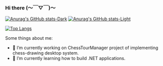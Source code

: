 ### Hi there (～￣▽￣)～

[![Anurag's GitHub stats-Dark](https://github-readme-stats.vercel.app/api?username=aleksandernekr&count_private=true&show_icons=true&theme=dark#gh-dark-mode-only)](https://github.com/anuraghazra/github-readme-stats#gh-dark-mode-only)
[![Anurag's GitHub stats-Light](https://github-readme-stats.vercel.app/api?username=aleksandernekr&count_private=true&show_icons=true&theme=default#gh-light-mode-only)](https://github.com/anuraghazra/github-readme-stats#gh-light-mode-only)

[![Top Langs](https://github-readme-stats.vercel.app/api/top-langs/?username=aleksandernekr)](https://github.com/anuraghazra/github-readme-stats)

Some things about me:

- 🔭 I’m currently working on ChessTourManager project of implementing chess-drawing desktop system.
- 🌱 I’m currently learning how to build .NET applications.
